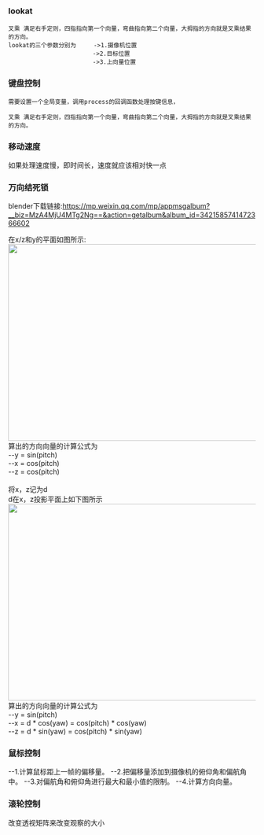 ### lookat
```
叉乘 满足右手定则，四指指向第一个向量，弯曲指向第二个向量，大拇指的方向就是叉乘结果的方向。
lookat的三个参数分别为     ->1.摄像机位置
                        ->2.目标位置
                        ->3.上向量位置
```

### 键盘控制
```
需要设置一个全局变量，调用process的回调函数处理按键信息，

叉乘 满足右手定则，四指指向第一个向量，弯曲指向第二个向量，大拇指的方向就是叉乘结果的方向。

```
### 移动速度
如果处理速度慢，即时间长，速度就应该相对快一点

### 万向结死锁
blender下载链接:https://mp.weixin.qq.com/mp/appmsgalbum?__biz=MzA4MjU4MTg2Ng==&action=getalbum&album_id=3421585741472366602

在x/z和y的平面如图所示:<br>
<img src=".img/img3.png" height="400px" width="600px"/> 
算出的方向向量的计算公式为<br>
--y = sin(pitch)<br>
--x = cos(pitch)<br>
--z = cos(pitch)<br>
<br>
将x，z记为d<br>
d在x，z投影平面上如下图所示<br>
<img src=".img/img3.png" height="400px" width="600px"/> 
算出的方向向量的计算公式为<br>
--y = sin(pitch)<br>
--x = d * cos(yaw) = cos(pitch) * cos(yaw)<br>
--z = d * sin(yaw) = cos(pitch) * sin(yaw)<br>

### 鼠标控制
--1.计算鼠标距上一帧的偏移量。
--2.把偏移量添加到摄像机的俯仰角和偏航角中。
--3.对偏航角和俯仰角进行最大和最小值的限制。
--4.计算方向向量。

### 滚轮控制
改变透视矩阵来改变观察的大小